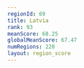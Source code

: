 ```yaml
---
regionId: 69
title: Latvia
rank: 93
meanScore: 68.25
globalMeanScore: 67.47
numRegions: 220
layout: region_score
---
```

